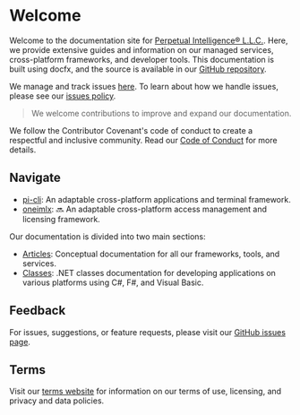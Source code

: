 # Welcome
Welcome to the documentation site for [Perpetual Intelligence&reg; L.L.C.](https://perpetualintelligence.com/). Here, we provide extensive guides and information on our managed services, cross-platform frameworks, and developer tools. This documentation is built using docfx, and the source is available in our [GitHub repository](https://github.com/perpetualintelligence/docs).

We manage and track issues [here](https://github.com/perpetualintelligence/docs/issues). To learn about how we handle issues, please see our [issues policy](https://terms.perpetualintelligence.com/articles/issues_policy.html).

> We welcome contributions to improve and expand our documentation.

We follow the Contributor Covenant's code of conduct to create a respectful and inclusive community. Read our [Code of Conduct](https://terms.perpetualintelligence.com/articles/CODE_OF_CONDUCT.html) for more details.

## Navigate
- [pi-cli](articles/terminal/intro.md): An adaptable cross-platform applications and terminal framework.
- [oneimlx](https://github.com/perpetualintelligence/oneimlx): :soon: An adaptable cross-platform access management and licensing framework.

Our documentation is divided into two main sections:
- [Articles](articles/intro.md): Conceptual documentation for all our frameworks, tools, and services.
- [Classes](api/index.md): .NET classes documentation for developing applications on various platforms using C#, F#, and Visual Basic.

## Feedback
For issues, suggestions, or feature requests, please visit our [GitHub issues page](https://github.com/perpetualintelligence/docs/issues).

## Terms
Visit our [terms website](https://terms.perpetualintelligence.com/) for information on our terms of use, licensing, and privacy and data policies.
